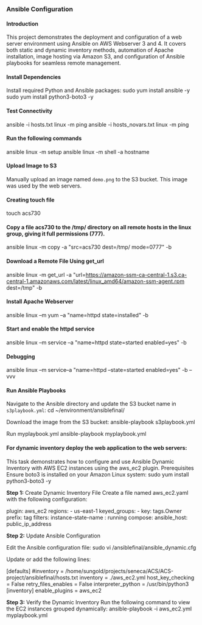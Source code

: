 
 ### Ansible Configuration
 
 #### Introduction
 This project demonstrates the deployment and configuration of a web server environment using Ansible on AWS Webserver 3 and 4. 
 It covers both static and dynamic inventory methods, automation of Apache installation, image hosting via Amazon S3, and 
 configuration of Ansible playbooks for seamless remote management. 
 
 #### Install Dependencies
 Install required Python and Ansible packages:
 sudo yum install ansible -y
 sudo yum install python3-boto3 -y
 
 #### Test Connectivity
 ansible -i hosts.txt linux -m ping
 ansible -i hosts_novars.txt linux -m ping

 #### Run the following commands
 ansible linux -m setup
 ansible linux -m shell -a hostname
 
 #### Upload Image to S3
 Manually upload an image named `demo.png` to the S3 bucket. This image was used by the web servers.

 #### Creating touch file
 touch acs730
 
 #### Copy a file acs730 to the /tmp/ directory on all remote hosts in the linux group, giving it full permissions (777).
 ansible linux -m copy -a "src=acs730 dest=/tmp/ mode=0777" -b

 #### Download a Remote File Using get_url
 ansible linux -m get_url -a "url=https://amazon-ssm-ca-central-1.s3.ca-central-1.amazonaws.com/latest/linux_amd64/amazon-ssm-agent.rpm dest=/tmp" -b

 #### Install Apache Webserver
 ansible linux –m yum –a "name=httpd state=installed" -b
 
  
  #### Start and enable the httpd service
  ansible linux –m service –a "name=httpd state=started enabled=yes" -b
  
  #### Debugging
  ansible linux –m service–a "name=httpd –state=started enabled=yes" -b –vvv
  
  #### Run Ansible Playbooks
  Navigate to the Ansible directory and update the S3 bucket name in `s3playbook.yml`:
  cd ~/environment/ansiblefinal/
 
  Download the image from the S3 bucket:
  ansible-playbook s3playbook.yml
  
  Run myplaybook.yml
  ansible-playbook myplaybook.yml
  
  #### For dynamic inventory deploy the web application to the web servers:
  This task demonstrates how to configure and use Ansible Dynamic Inventory with AWS EC2 instances using the aws_ec2 plugin.
  Prerequisites
  Ensure boto3 is installed on your Amazon Linux system:
  sudo yum install python3-boto3 -y
  
  **Step 1:** Create Dynamic Inventory File
  Create a file named aws_ec2.yaml with the following configuration:
  
  plugin: aws_ec2
  regions:
    - us-east-1
  keyed_groups:
    - key: tags.Owner
      prefix: tag
  filters:
    instance-state-name : running
  compose:
    ansible_host: public_ip_address
  
 **Step 2:** Update Ansible Configuration
  
 Edit the Ansible configuration file:
 sudo vi /ansiblefinal/ansible_dynamic.cfg
  
 Update or add the following lines:
 
 [defaults]
 #inventory = /home/sungold/projects/seneca/ACS/ACS-project/ansiblefinal/hosts.txt
 inventory = ./aws_ec2.yml
 host_key_checking = False
 retry_files_enables = False
 interpreter_python = /usr/bin/python3
 [inventory]
 enable_plugins = aws_ec2
  
 **Step 3:** Verify the Dynamic Inventory
 Run the following command to view the EC2 instances grouped dynamically:
 ansible-playbook -i aws_ec2.yml myplaybook.yml
  
